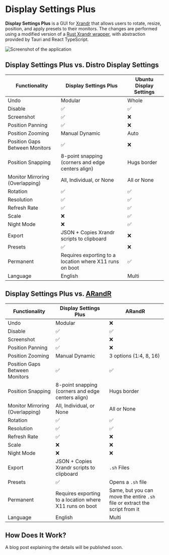 # Display Settings Plus

**Display Settings Plus** is a GUI for [Xrandr](https://www.x.org/archive/X11R7.6/doc/man/man3/Xrandr.3.xhtml) that allows users to rotate, resize, position, and apply presets to their monitors. The changes are performed using a modified version of a [Rust Xrandr wrapper](https://github.com/dzfranklin/xrandr-rs), with abstraction provided by Tauri and React TypeScript.

![Screenshot of the application](https://github.com/user-attachments/assets/7604f9c4-b55f-486b-8de5-e38ea5121338)

## Display Settings Plus vs. Distro Display Settings

| Functionality | Display Settings Plus | Ubuntu Display Settings |
|--------------|----------------------|-----------------------|
| Undo | Modular | Whole |
| Disable | :white_check_mark: | :white_check_mark: |
| Screenshot | :white_check_mark: | :x: |
| Position Panning | :white_check_mark: | :x: |
| Position Zooming | Manual Dynamic | Auto |
| Position Gaps Between Monitors | :white_check_mark: | :x: |
| Position Snapping | 8-point snapping (corners and edge centers align) | Hugs border |
| Monitor Mirroring (Overlapping) | All, Individual, or None | All or None |
| Rotation | :white_check_mark: | :white_check_mark: |
| Resolution | :white_check_mark: | :white_check_mark: |
| Refresh Rate | :white_check_mark: | :white_check_mark: |
| Scale | :x: | :white_check_mark: |
| Night Mode | :x: | :white_check_mark: |
| Export | JSON + Copies Xrandr scripts to clipboard | :x: |
| Presets | :white_check_mark: | :x: |
| Permanent | Requires exporting to a location where X11 runs on boot | :white_check_mark: |
| Language | English | Multi |

## Display Settings Plus vs. [ARandR](https://github.com/haad/arandr)

| Functionality | Display Settings Plus | ARandR |
|--------------|----------------------|--------|
| Undo | Modular | :x: |
| Disable | :white_check_mark: | :white_check_mark: |
| Screenshot | :white_check_mark: | :x: |
| Position Panning | :white_check_mark: | :x: |
| Position Zooming | Manual Dynamic | 3 options (1:4, 8, 16) |
| Position Gaps Between Monitors | :white_check_mark: | :white_check_mark: |
| Position Snapping | 8-point snapping (corners and edge centers align) | Hugs border |
| Monitor Mirroring (Overlapping) | All, Individual, or None | All or None |
| Rotation | :white_check_mark: | :white_check_mark: |
| Resolution | :white_check_mark: | :white_check_mark: |
| Refresh Rate | :white_check_mark: | :x: |
| Scale | :x: | :x: |
| Night Mode | :x: | :x: |
| Export | JSON + Copies Xrandr scripts to clipboard | `.sh` Files |
| Presets | :white_check_mark: | Opens a `.sh` file |
| Permanent | Requires exporting to a location where X11 runs on boot | Same, but you can move the entire `.sh` file or extract the script from it |
| Language | English | Multi |

## How Does It Work?
A blog post explaining the details will be published soon.
